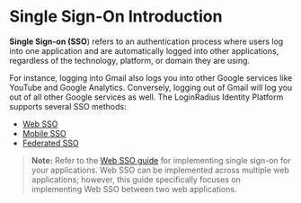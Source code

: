 # Single Sign-On Introduction

**Single Sign-on (SSO**) refers to an authentication process where users log into one application and are automatically logged into other applications, regardless of the technology, platform, or domain they are using. 

For instance, logging into Gmail also logs you into other Google services like YouTube and Google Analytics. Conversely, logging out of Gmail will log you out of all other Google services as well.
The LoginRadius Identity Platform supports several SSO methods:

- [Web SSO](/single-sign-on/tutorial/web-sso/overview/)
- [Mobile SSO](/single-sign-on/tutorial/mobile-sso/overview/)
- [Federated SSO](/single-sign-on/tutorial/federated-sso/overview/)

> **Note:** Refer to the [Web SSO guide](/single-sign-on/tutorial/web-sso/overview/) for implementing single sign-on for your applications. Web SSO can be implemented across multiple web applications; however, this guide specifically focuses on implementing Web SSO between two web applications.
